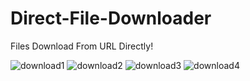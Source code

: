 # Direct-File-Downloader
Files Download From URL Directly!

![download1](https://user-images.githubusercontent.com/74599391/160735793-c3aa917f-61c7-477c-b2c1-42eb6330cae2.png)
![download2](https://user-images.githubusercontent.com/74599391/160735547-c45eb141-706c-418c-bcde-9ebaff25a1e9.png)
![download3](https://user-images.githubusercontent.com/74599391/160735413-37da0e0f-258e-406f-ad61-25e9c96711fb.png)
![download4](https://user-images.githubusercontent.com/74599391/160735544-4852e346-f7db-4286-bc11-60dc73e6b105.png)

